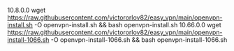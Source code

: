 10.8.0.0
wget https://raw.githubusercontent.com/victororlov82/easy_vpn/main/openvpn-install.sh -O openvpn-install.sh && bash openvpn-install.sh
10.66.0.0
wget https://raw.githubusercontent.com/victororlov82/easy_vpn/main/openvpn-install-1066.sh -O openvpn-install-1066.sh && bash openvpn-install-1066.sh
